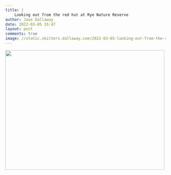 ```yaml
---
title: |
    Looking out from the red hut at Rye Nature Reserve
author: Jane Dallaway
date: 2022-03-05 15:47
layout: post
comments: true
image: //static.skitters.dallaway.com/2022-03-05-looking-out-from-the-red-hut-at-rye-nature-reserve-fullsize-0.jpeg
---
```


<a href="//static.skitters.dallaway.com/2022-03-05-looking-out-from-the-red-hut-at-rye-nature-reserve-fullsize-0.jpeg"><img src="//static.skitters.dallaway.com/2022-03-05-looking-out-from-the-red-hut-at-rye-nature-reserve-thumb-0.jpeg" width="500" height="375"></a>



